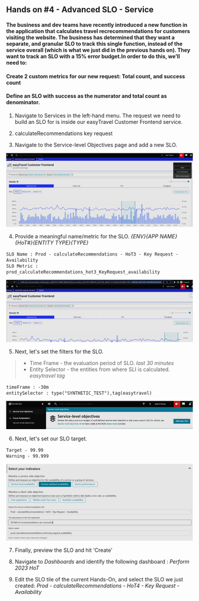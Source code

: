 ## Hands on #4 - Advanced SLO - Service

#### The business and dev teams have recently introduced a new function in the application that calculates travel recrecommendations for customers visiting the website. The business has determined that they want a separate, and granular SLO to track this single function, instead of the service overall (which is what we just did in the previous hands on). They want to track an SLO with a 15% error budget.In order to do this, we’ll need to: 
#### Create 2 custom metrics for our new request: Total count, and success count
#### Define an SLO with success as the numerator and total count as denominator. 

1. Navigate to Services in the left-hand menu. The request we need to build an SLO for is inside our easyTravel Customer Frontend service.

2. calculateRecommendations key request

3. Navigate to the Service-level Objectives page and add a new SLO. 

![](../../assets/images/handson4_2.png)

4. Provide a meaningful name/metric for the SLO. *{ENV}_{APP NAME}_{HoT#}_{ENTITY TYPE}_{TYPE}*

```
SLO Name : Prod - calculateRecommendations - HoT3 - Key Request - Availability
SLO Metric : prod_calculateRecommendations_hot3_KeyRequest_availability
```

![](../../assets/images/handson4_4.png)


5. Next, let's set the filters for the SLO.
> - Time Frame - the evaluation period of SLO. *last 30 minutes* </br>
> - Entity Selector - the entities from where SLI is calculated. *easytravel tag*</br>

```
timeFrame : -30m
entitySelector : type("SYNTHETIC_TEST"),tag(easytravel)
```

![](../../assets/images/handson4_5.png)

6. Next, let's set our SLO target.

```
Target - 99.99
Warning - 99.999
```

![](../../assets/images/handson4_6.png)

7. Finally, preview the SLO and hit 'Create'

8. Navigate to *Dashboards* and identify the following dashboard : *Perform 2023 HoT*

9. Edit the SLO tile of the current Hands-On, and select the SLO we just created: *Prod - calculateRecommendations - HoT4 - Key Request - Availability*
